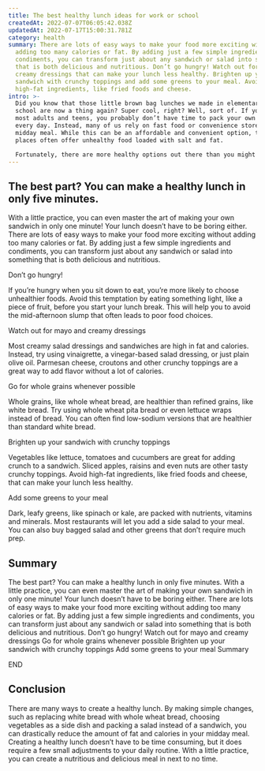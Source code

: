```yaml
---
title: The best healthy lunch ideas for work or school
createdAt: 2022-07-07T06:05:42.038Z
updatedAt: 2022-07-17T15:00:31.781Z
category: health
summary: There are lots of easy ways to make your food more exciting without
  adding too many calories or fat. By adding just a few simple ingredients and
  condiments, you can transform just about any sandwich or salad into something
  that is both delicious and nutritious. Don’t go hungry! Watch out for mayo and
  creamy dressings that can make your lunch less healthy. Brighten up your
  sandwich with crunchy toppings and add some greens to your meal. Avoid
  high-fat ingredients, like fried foods and cheese.
intro: >-
  Did you know that those little brown bag lunches we made in elementary
  school are now a thing again? Super cool, right? Well, sort of. If you’re like
  most adults and teens, you probably don’t have time to pack your own lunch
  every day. Instead, many of us rely on fast food or convenience stores for our
  midday meal. While this can be an affordable and convenient option, these
  places often offer unhealthy food loaded with salt and fat. 

  Fortunately, there are more healthy options out there than you might think. These days there are many drive-through restaurants that serve much healthier versions of the standard fast food menu items. Cafeterias in offices, schools, libraries and other public places also tend to offer healthy choices as well as salad bars and other stations where you can make your own healthy salads or sandwiches.
---
```


## The best part? You can make a healthy lunch in only five minutes.

With a little practice, you can even master the art of making your own sandwich in only one minute! Your lunch doesn’t have to be boring either. There are lots of easy ways to make your food more exciting without adding too many calories or fat. By adding just a few simple ingredients and condiments, you can transform just about any sandwich or salad into something that is both delicious and nutritious.

Don’t go hungry!    

If you’re hungry when you sit down to eat, you’re more likely to choose unhealthier foods. Avoid this temptation by eating something light, like a piece of fruit, before you start your lunch break. This will help you to avoid the mid-afternoon slump that often leads to poor food choices.

Watch out for mayo and creamy dressings    

Most creamy salad dressings and sandwiches are high in fat and calories. Instead, try using vinaigrette, a vinegar-based salad dressing, or just plain olive oil. Parmesan cheese, croutons and other crunchy toppings are a great way to add flavor without a lot of calories.

Go for whole grains whenever possible    

Whole grains, like whole wheat bread, are healthier than refined grains, like white bread. Try using whole wheat pita bread or even lettuce wraps instead of bread. You can often find low-sodium versions that are healthier than standard white bread.

Brighten up your sandwich with crunchy toppings    

Vegetables like lettuce, tomatoes and cucumbers are great for adding crunch to a sandwich. Sliced apples, raisins and even nuts are other tasty crunchy toppings. Avoid high-fat ingredients, like fried foods and cheese, that can make your lunch less healthy.

Add some greens to your meal    

Dark, leafy greens, like spinach or kale, are packed with nutrients, vitamins and minerals. Most restaurants will let you add a side salad to your meal. You can also buy bagged salad and other greens that don’t require much prep.

## Summary

The best part? You can make a healthy lunch in only five minutes. With a little practice, you can even master the art of making your own sandwich in only one minute! Your lunch doesn’t have to be boring either. There are lots of easy ways to make your food more exciting without adding too many calories or fat. By adding just a few simple ingredients and condiments, you can transform just about any sandwich or salad into something that is both delicious and nutritious. Don’t go hungry! Watch out for mayo and creamy dressings Go for whole grains whenever possible Brighten up your sandwich with crunchy toppings Add some greens to your meal Summary

END

 ## Conclusion

There are many ways to create a healthy lunch. By making simple changes, such as replacing white bread with whole wheat bread, choosing vegetables as a side dish and packing a salad instead of a sandwich, you can drastically reduce the amount of fat and calories in your midday meal. Creating a healthy lunch doesn’t have to be time consuming, but it does require a few small adjustments to your daily routine. With a little practice, you can create a nutritious and delicious meal in next to no time.
